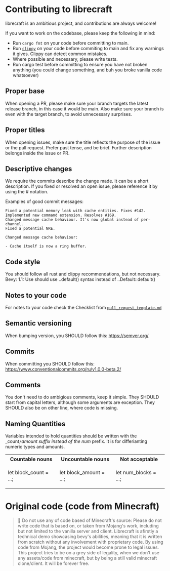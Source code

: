# Contributing to librecraft

librecraft is an ambitious project, and contributions are always welcome!

If you want to work on the codebase, please keep the following in mind:
* Run `cargo fmt` on your code before committing to main.
* Run [`clippy`](https://github.com/rust-lang/rust-clippy) on your code before commiting to main and fix any warnings it gives. Clippy can detect common mistakes.
* Where possible and necessary, please write tests.
* Run cargo test before committing to ensure you have not broken anything (you could change something, and buh you broke vanilla code whatsoever)

## Proper base
When opening a PR, please make sure your branch targets the latest release branch, in this case it would be main. Also make sure your branch is even with the target branch, to avoid unnecessary surprises.

## Proper titles
When opening issues, make sure the title reflects the purpose of the issue or the pull request. Prefer past tense, and be brief. Further description belongs inside the issue or PR.

## Descriptive changes

We require the commits describe the change made. It can be a short description. If you fixed or resolved an open issue, please reference it by using the # notation.

Examples of good commit messages:

    Fixed a potential memory leak with cache entities. Fixes #142.
    Implemented new command extension. Resolves #169.
    Changed message cache behaviour. It's now global instead of per-channel.
    Fixed a potential NRE.

    Changed message cache behaviour:

    - Cache itself is now a ring buffer.

## Code style
You should follow all rust and clippy recommendations, but not necessary.
Bevy:
1.1: Use should use ..default() syntax instead of ..Default::default()
## Notes to your code
For notes to your code check the Checklist from [`pull_request_template.md`](.github/pull_request_template.md)

## Semantic versioning
When bumping version, you SHOULD follow this: https://semver.org/

## Commits
When committing you SHOULD follow this:
https://www.conventionalcommits.org/ru/v1.0.0-beta.2/

## Comments
You don't need to do ambigious comments, keep it simple.
They SHOULD start from capital letters, although some arguments are exception.
They SHOULD also be on other line, where code is missing.

## Naming Quantities
Variables intended to hold quantities should be written with the _count`/`_amount suffix instead of the num_ prefix. It is for differianting numeric types and amounts.

<table>
<tr>
<th>Countable nouns</th>
<th>Uncountable nouns</th>
<th>Not acceptable</th>
</tr>
<tr>
<td>

let block_count = ...;
</td>
<td>

let block_amount = ...;
</td>
<td>

let num_blocks = ...;
</td>
</tr>
</table>

# Original code (code from Minecraft)

> 🛑 Do not use any of code based of Minecraft's source: 
Please do not write code that is based on, or taken from Mojang's work, including but not limited to the vanilla server and client. Librecraft is afirstly a technical demo showcasing bevy's abilities, meaning that it is written from scratch without any involvement with proprietary code. By using code from Mojang, the project would become prone to legal issues.
This project tries to be on a grey side of legality, when we don't use any assets/code from minecraft, but by being a still valid minecraft clone/client. It will be forever free.
